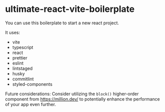 # ultimate-react-vite-boilerplate

You can use this boilerplate to start a new react project.

It uses:
- vite
- typescript
- react
- prettier
- eslint 
- lintstaged
- husky
- commitlint
- styled-components

Future considerations:
Consider utilizing the `block()` higher-order component from https://million.dev/ to potentially enhance the performance of your app even further.
